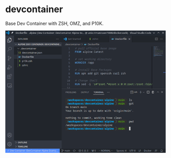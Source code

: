 # devcontainer

Base Dev Container with ZSH, OMZ, and P10K.

![Remote - Containers Installation](/img/preview.png "Remote Container")